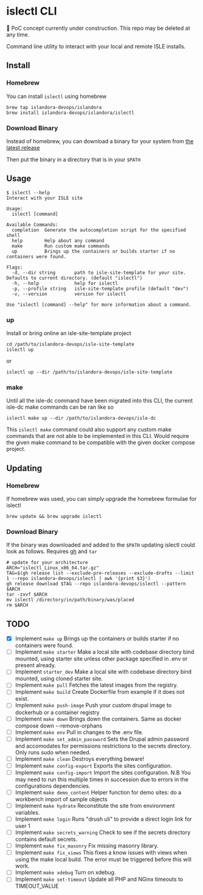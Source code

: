 # islectl CLI

🚧 PoC concept currently under construction. This repo may be deleted at any time.

Command line utility to interact with your local and remote ISLE installs.

## Install

### Homebrew

You can install `islectl` using homebrew

```
brew tap islandora-devops/islandora
brew install islandora-devops/islandora/islectl
```

### Download Binary

Instead of homebrew, you can download a binary for your system from [the latest release](https://github.com/islandora-devops/islectl/releases/latest)

Then put the binary in a directory that is in your `$PATH`

## Usage

```
$ islectl --help
Interact with your ISLE site

Usage:
  islectl [command]

Available Commands:
  completion  Generate the autocompletion script for the specified shell
  help        Help about any command
  make        Run custom make commands
  up          Brings up the containers or builds starter if no containers were found.

Flags:
  -d, --dir string       path to isle-site-template for your site. Defaults to current directory. (default "islectl")
  -h, --help             help for islectl
  -p, --profile string   isle-site-template profile (default "dev")
  -v, --version          version for islectl

Use "islectl [command] --help" for more information about a command.
```

### up

Install or bring online an isle-site-template project

```
cd /path/to/islandora-devops/isle-site-template
islectl up
```

or

```
islectl up --dir /path/to/islandora-devops/isle-site-template
```

### make

Until all the isle-dc command have been migrated into this CLI, the current isle-dc make commands can be ran like so

```
islectl make up --dir /path/to/islandora-devops/isle-dc 
```

This `islectl make` command could also support any custom make commands that are not able to be implemented in this CLI. Would require the given make command to be compatible with the given docker compose project.

## Updating

### Homebrew

If homebrew was used, you can simply upgrade the homebrew formulae for islectl

```
brew update && brew upgrade islectl
```

### Download Binary

If the binary was downloaded and added to the `$PATH` updating islectl could look as follows. Requires [gh](https://cli.github.com/manual/installation) and `tar`

```
# update for your architecture
ARCH="islectl_Linux_x86_64.tar.gz"
TAG=$(gh release list --exclude-pre-releases --exclude-drafts --limit 1 --repo islandora-devops/islectl | awk '{print $3}')
gh release download $TAG --repo islandora-devops/islectl --pattern $ARCH
tar -zxvf $ARCH
mv islectl /directory/in/path/binary/was/placed
rm $ARCH
```

## TODO

- [x] Implement `make up` Brings up the containers or builds starter if no containers were found.
- [ ] Implement `make starter` Make a local site with codebase directory bind mounted, using starter site unless other package specified in .env or present already.
- [ ] Implement `starter_dev` Make a local site with codebase directory bind mounted, using cloned starter site.
- [ ] Implement `make pull` Fetches the latest images from the registry.
- [ ] Implement `make build` Create Dockerfile from example if it does not exist.
- [ ] Implement `make push-image` Push your custom drupal image to dockerhub or a container registry
- [ ] Implement `make down` Brings down the containers. Same as docker compose down --remove-orphans
- [ ] Implement `make env` Pull in changes to the .env file.
- [ ] Implement `make set_admin_password` Sets the Drupal admin password and accomodates for permissions restrictions to the secrets directory. Only runs sudo when needed.
- [ ] Implement `make clean` Destroys everything beware!
- [ ] Implement `make config-export` Exports the sites configuration.
- [ ] Implement `make config-import` Import the sites configuration. N.B You may need to run this multiple times in succession due to errors in the configurations dependencies.
- [ ] Implement `make demo_content` Helper function for demo sites: do a workbench import of sample objects
- [ ] Implement `make hydrate` Reconstitute the site from environment variables.
- [ ] Implement `make login` Runs "drush uli" to provide a direct login link for user 1
- [ ] Implement `make secrets_warning` Check to see if the secrets directory contains default secrets.
- [ ] Implement `make fix_masonry` Fix missing masonry library.
- [ ] Implement `make fix_views` This fixes a know issues with views when using the make local build. The error must be triggered before this will work.
- [ ] Implement `make xdebug` Turn on xdebug.
- [ ] Implement `make set-timeout` Update all PHP and NGinx timeouts to TIMEOUT_VALUE
